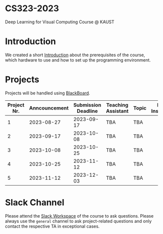 # CS323-2023
Deep Learning for Visual Computing Course @ KAUST

# Introduction
We created a short [Introduction](introduction.md) about the prerequisites of the course, which hardware to use and how to set up the programming environment.

# Projects
Projects will be handled using [BlackBoard](https://blackboard.kaust.edu.sa/).

| Project Nr. | Anncouncement | Submission Deadline | Teaching Assistant | Topic                                             | Project Instructions |
| ----------- | ------------- | ------------------- | ------------------ | ------------------------------------------------- | -------------------- |
| 1           | 2023-08-27    | 2023-09-17          | TBA                | TBA                                               |                      |
| 2           | 2023-09-17    | 2023-10-08          | TBA                | TBA                                               |                      |
| 3           | 2023-10-08    | 2023-10-25          | TBA                | TBA                                               |                      |
| 4           | 2023-10-25    | 2023-11-12          | TBA                | TBA                                               |                      |                     
| 5           | 2023-11-12    | 2023-12-03          | TBA                | TBA                                               |                      |

# Slack Channel
Please attend the [Slack Workspace](https://join.slack.com/t/cs323-2023/shared_invite/zt-21j3sjvp2-DnE6RzPffgbtUegcDaV~pQ) of the course to ask questions. Please always use the `general` channel to ask project-related questions and only contact the respective TA in exceptional cases.

